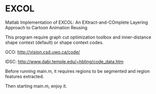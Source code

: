 # EXCOL
Matlab Implementation of EXCOL: An EXtract-and-COmplete Layering Approach to Cartoon Animation Reusing

This program require graph cut optimization toolbox and inner-distance shape context (default) or shape context codes.

GCO:
http://vision.csd.uwo.ca/code/

IDSC:
http://www.dabi.temple.edu/~hbling/code_data.htm

Before running main.m, it requires regions to be segmented and region features extracted.

Then starting main.m, enjoy it.
